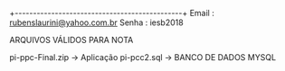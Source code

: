 +----------------------------------------------+
Email : rubenslaurini@yahoo.com.br
Senha : iesb2018


ARQUIVOS VÁLIDOS PARA NOTA 

pi-ppc-Final.zip  -> Aplicação
pi-pcc2.sql -> BANCO DE DADOS MYSQL

